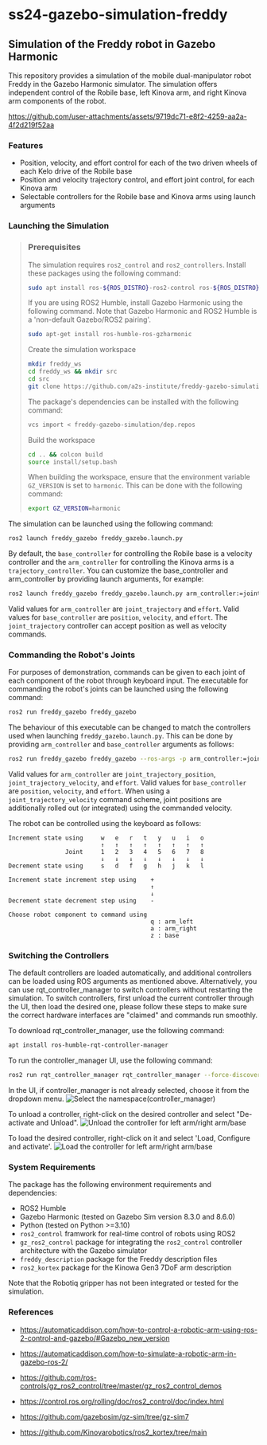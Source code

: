 # ss24-gazebo-simulation-freddy

## Simulation of the Freddy robot in Gazebo Harmonic

This repository provides a simulation of the mobile dual-manipulator robot Freddy in the Gazebo Harmonic simulator. The simulation offers independent control of the Robile base, left Kinova arm, and right Kinova arm components of the robot.

https://github.com/user-attachments/assets/9719dc71-e8f2-4259-aa2a-4f2d219f52aa

### Features
- Position, velocity, and effort control for each of the two driven wheels of each Kelo drive of the Robile base
- Position and velocity trajectory control, and effort joint control, for each Kinova arm
- Selectable controllers for the Robile base and Kinova arms using launch arguments

### Launching the Simulation

>### Prerequisites
>The simulation requires `ros2_control` and `ros2_controllers`. Install these packages using the following command:
>```bash
>sudo apt install ros-${ROS_DISTRO}-ros2-control ros-${ROS_DISTRO}-ros2-controllers
>```
>
>If you are using ROS2 Humble, install Gazebo Harmonic using the following command. Note that Gazebo Harmonic and ROS2 Humble is a 'non-default Gazebo/ROS2 pairing'.
>```bash
>sudo apt-get install ros-humble-ros-gzharmonic
>```
>Create the simulation workspace
>```bash
>mkdir freddy_ws
>cd freddy_ws && mkdir src
>cd src
>git clone https://github.com/a2s-institute/freddy-gazebo-simulation.git
>```
>The package's dependencies can be installed with the following command:
>```bash
>vcs import < freddy-gazebo-simulation/dep.repos
>```
>Build the workspace
>```bash
>cd .. && colcon build
>source install/setup.bash
>```
> When building the workspace, ensure that the environment variable `GZ_VERSION` is set to `harmonic`. This can be done with the following command:
>```bash
>export GZ_VERSION=harmonic
>```

The simulation can be launched using the following command:
```bash
ros2 launch freddy_gazebo freddy_gazebo.launch.py
```

By default, the `base_controller` for controlling the Robile base is a velocity controller and the `arm_controller` for controlling the Kinova arms is a `trajectory_controller`. You can customize the base_controller and arm_controller by providing launch arguments, for example:
```bash
ros2 launch freddy_gazebo freddy_gazebo.launch.py arm_controller:=joint_trajectory base_controller:=position
```
Valid values for `arm_controller` are `joint_trajectory` and `effort`. Valid values for `base_controller` are `position`, `velocity`, and `effort`. The `joint_trajectory` controller can accept position as well as velocity commands.

### Commanding the Robot's Joints
For purposes of demonstration, commands can be given to each joint of each component of the robot through keyboard input. The executable for commanding the robot's joints can be launched using the following command:
```bash
ros2 run freddy_gazebo freddy_gazebo
```

The behaviour of this executable can be changed to match the controllers used when launching `freddy_gazebo.launch.py`. This can be done by providing `arm_controller` and `base_controller` arguments as follows:
```bash
ros2 run freddy_gazebo freddy_gazebo --ros-args -p arm_controller:=joint_trajectory_velocity -p base_controller:=velocity
```
Valid values for `arm_controller` are `joint_trajectory_position`, `joint_trajectory_velocity`, and `effort`. Valid values for `base_controller` are `position`, `velocity`, and `effort`. When using a `joint_trajectory_velocity` command scheme, joint positions are additionally rolled out (or integrated) using the commanded velocity.

The robot can be controlled using the keyboard as follows:
```
Increment state using     w   e   r   t   y   u   i   o
                          ↑   ↑   ↑   ↑   ↑   ↑   ↑   ↑
                Joint     1   2   3   4   5   6   7   8
                          ↓   ↓   ↓   ↓   ↓   ↓   ↓   ↓
Decrement state using     s   d   f   g   h   j   k   l

Increment state increment step using    +
                                        ↑
                                        ↓
Decrement state decrement step using    -

Choose robot component to command using
                                        q : arm_left
                                        a : arm_right
                                        z : base
```

### Switching the Controllers
The default controllers are loaded automatically, and additional controllers can be loaded using ROS arguments as mentioned above. Alternatively, you can use rqt_controller_manager to switch controllers without restarting the simulation. To switch controllers, first unload the current controller through the UI, then load the desired one, please follow these steps to make sure the correct hardware interfaces are "claimed" and commands run smoothly.

To download rqt_controller_manager, use the following command:
```bash
apt install ros-humble-rqt-controller-manager
```
To run the controller_manager UI, use the following command:
```bash
ros2 run rqt_controller_manager rqt_controller_manager --force-discover
```
In the UI, if controller_manager is not already selected, choose it from the dropdown menu.
![Select the namespace(controller_manager)](/doc/images/namespace.png)

To unload a controller, right-click on the desired controller and select "De-activate and Unload".
![Unload the controller for left arm/right arm/base](/doc/images/unload.png)

To load the desired controller, right-click on it and select 'Load, Configure and activate'.
![Load the controller for left arm/right arm/base](/doc/images/load.png)

### System Requirements
The package has the following environment requirements and dependencies:

- ROS2 Humble
- Gazebo Harmonic (tested on Gazebo Sim version 8.3.0 and 8.6.0)
- Python (tested on Python >=3.10)
- `ros2_control` framwork for real-time control of robots using ROS2
- `gz_ros2_control` package for integrating the `ros2_control` controller architecture with the Gazebo simulator
- `freddy_description` package for the Freddy description files
- `ros2_kortex` package for the Kinowa Gen3 7DoF arm description

Note that the Robotiq gripper has not been integrated or tested for the simulation.

### References

- https://automaticaddison.com/how-to-control-a-robotic-arm-using-ros-2-control-and-gazebo/#Gazebo_new_version

- https://automaticaddison.com/how-to-simulate-a-robotic-arm-in-gazebo-ros-2/

- https://github.com/ros-controls/gz_ros2_control/tree/master/gz_ros2_control_demos

- https://control.ros.org/rolling/doc/ros2_control/doc/index.html

- https://github.com/gazebosim/gz-sim/tree/gz-sim7

- https://github.com/Kinovarobotics/ros2_kortex/tree/main
